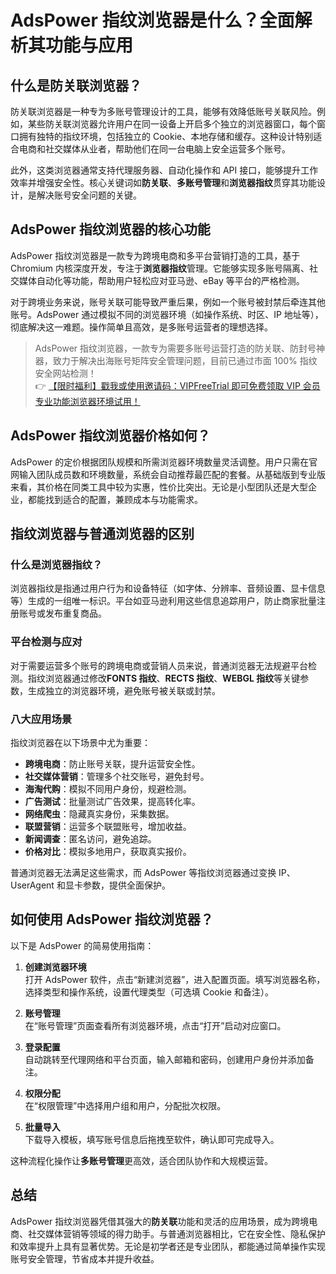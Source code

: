 # AdsPower 指纹浏览器是什么？全面解析其功能与应用

## 什么是防关联浏览器？

防关联浏览器是一种专为多账号管理设计的工具，能够有效降低账号关联风险。例如，某些防关联浏览器允许用户在同一设备上开启多个独立的浏览器窗口，每个窗口拥有独特的指纹环境，包括独立的 Cookie、本地存储和缓存。这种设计特别适合电商和社交媒体从业者，帮助他们在同一台电脑上安全运营多个账号。

此外，这类浏览器通常支持代理服务器、自动化操作和 API 接口，能够提升工作效率并增强安全性。核心关键词如**防关联**、**多账号管理**和**浏览器指纹**贯穿其功能设计，是解决账号安全问题的关键。

## AdsPower 指纹浏览器的核心功能

AdsPower 指纹浏览器是一款专为跨境电商和多平台营销打造的工具，基于 Chromium 内核深度开发，专注于**浏览器指纹**管理。它能够实现多账号隔离、社交媒体自动化等功能，帮助用户轻松应对亚马逊、eBay 等平台的严格检测。

对于跨境业务来说，账号关联可能导致严重后果，例如一个账号被封禁后牵连其他账号。AdsPower 通过模拟不同的浏览器环境（如操作系统、时区、IP 地址等），彻底解决这一难题。操作简单且高效，是多账号运营者的理想选择。

> AdsPower 指纹浏览器，一款专为需要多账号运营打造的防关联、防封号神器，致力于解决出海账号矩阵安全管理问题，目前已通过市面 100% 指纹安全网站检测！  
> 👉 [【限时福利】戳我或使用邀请码：VIPFreeTrial 即可免费领取 VIP 会员专业功能浏览器环境试用！](https://bit.ly/adspower_free)

## AdsPower 指纹浏览器价格如何？

AdsPower 的定价根据团队规模和所需浏览器环境数量灵活调整。用户只需在官网输入团队成员数和环境数量，系统会自动推荐最匹配的套餐。从基础版到专业版来看，其价格在同类工具中较为实惠，性价比突出。无论是小型团队还是大型企业，都能找到适合的配置，兼顾成本与功能需求。

## 指纹浏览器与普通浏览器的区别

### 什么是浏览器指纹？

浏览器指纹是指通过用户行为和设备特征（如字体、分辨率、音频设置、显卡信息等）生成的一组唯一标识。平台如亚马逊利用这些信息追踪用户，防止商家批量注册账号或发布重复商品。

### 平台检测与应对

对于需要运营多个账号的跨境电商或营销人员来说，普通浏览器无法规避平台检测。指纹浏览器通过修改**FONTS 指纹**、**RECTS 指纹**、**WEBGL 指纹**等关键参数，生成独立的浏览器环境，避免账号被关联或封禁。

### 八大应用场景

指纹浏览器在以下场景中尤为重要：
- **跨境电商**：防止账号关联，提升运营安全性。
- **社交媒体营销**：管理多个社交账号，避免封号。
- **海淘代购**：模拟不同用户身份，规避检测。
- **广告测试**：批量测试广告效果，提高转化率。
- **网络爬虫**：隐藏真实身份，采集数据。
- **联盟营销**：运营多个联盟账号，增加收益。
- **新闻调查**：匿名访问，避免追踪。
- **价格对比**：模拟多地用户，获取真实报价。

普通浏览器无法满足这些需求，而 AdsPower 等指纹浏览器通过变换 IP、UserAgent 和显卡参数，提供全面保护。

## 如何使用 AdsPower 指纹浏览器？

以下是 AdsPower 的简易使用指南：

1. **创建浏览器环境**  
   打开 AdsPower 软件，点击“新建浏览器”，进入配置页面。填写浏览器名称，选择类型和操作系统，设置代理类型（可选填 Cookie 和备注）。

2. **账号管理**  
   在“账号管理”页面查看所有浏览器环境，点击“打开”启动对应窗口。

3. **登录配置**  
   自动跳转至代理网络和平台页面，输入邮箱和密码，创建用户身份并添加备注。

4. **权限分配**  
   在“权限管理”中选择用户组和用户，分配批次权限。

5. **批量导入**  
   下载导入模板，填写账号信息后拖拽至软件，确认即可完成导入。

这种流程化操作让**多账号管理**更高效，适合团队协作和大规模运营。

## 总结

AdsPower 指纹浏览器凭借其强大的**防关联**功能和灵活的应用场景，成为跨境电商、社交媒体营销等领域的得力助手。与普通浏览器相比，它在安全性、隐私保护和效率提升上具有显著优势。无论是初学者还是专业团队，都能通过简单操作实现账号安全管理，节省成本并提升收益。